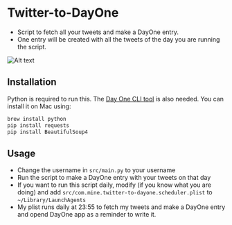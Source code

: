 # Twitter-to-DayOne

* Script to fetch all your tweets and make a DayOne entry.
* One entry will be created with all the tweets of the day you are running the script.

![Alt text](/preview_2.png?raw=true)

## Installation

Python is required to run this. The [Day One CLI tool](http://help.dayoneapp.com/day-one-tools) is also needed. You can install it on Mac using:

```bash
brew install python
pip install requests
pip install BeautifulSoup4
```

## Usage

* Change the username in `src/main.py` to your username
* Run the script to make a DayOne entry with your tweets on that day
* If you want to run this script daily, modify (if you know what you are doing) and add `src/com.mine.twitter-to-dayone.scheduler.plist` to `~/Library/LaunchAgents`
* My plist runs daily at 23:55 to fetch my tweets and make a DayOne entry and opend DayOne app as a reminder to write it.
